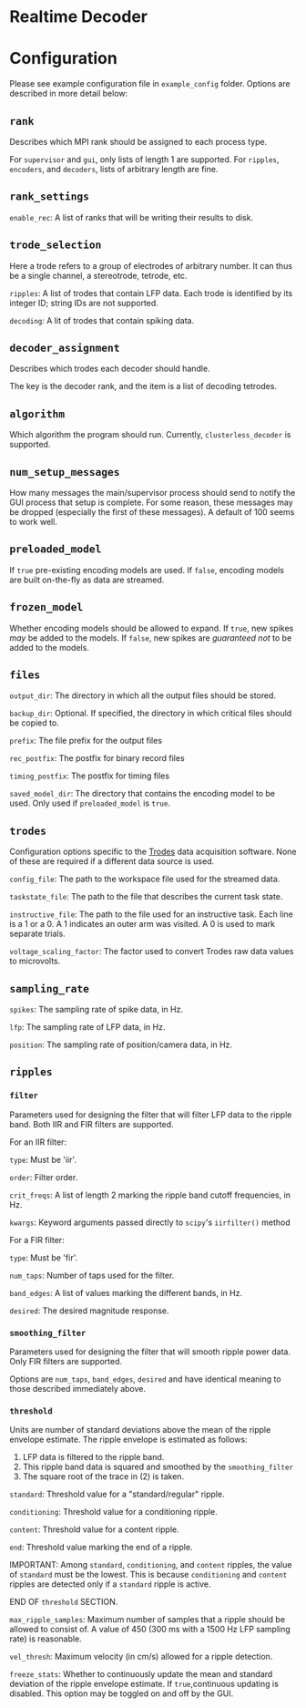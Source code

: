 # Realtime Decoder

# Configuration

Please see example configuration file in ```example_config``` folder. Options are described in more detail below:

## ```rank```

Describes which MPI rank should be assigned to each process type.

For ```supervisor``` and ```gui```, only lists of length 1 are supported. For ```ripples```, ```encoders```, and ```decoders```, lists of arbitrary length are fine.

## ```rank_settings```

```enable_rec```: A list of ranks that will be writing their results to disk.

## ```trode_selection```

Here a trode refers to a group of electrodes of arbitrary number. It can thus be a single channel, a stereotrode, tetrode, etc.

```ripples```: A list of trodes that contain LFP data. Each trode is identified by its integer ID; string IDs are not supported.

```decoding```: A lit of trodes that contain spiking data.

## ```decoder_assignment```

Describes which trodes each decoder should handle.

The key is the decoder rank, and the item is a list of decoding tetrodes.

## ```algorithm```
Which algorithm the program should run. Currently, ```clusterless_decoder``` is supported.

## ```num_setup_messages```

How many messages the main/supervisor process should send to notify the GUI process that setup is complete. For some reason, these messages may be dropped (especially the first of these messages). A default of 100 seems to work well.

## ```preloaded_model```
If ```true``` pre-existing encoding models are used. If ```false```, encoding models are built on-the-fly as data are streamed.

## ```frozen_model```
Whether encoding models should be allowed to expand. If ```true```, new spikes *may* be added to the models. If ```false```, new spikes are *guaranteed not* to be added to the models.

## ```files```

```output_dir```: The directory in which all the output files should be stored.

```backup_dir```: Optional. If specified, the directory in which critical files should be copied to.

```prefix```: The file prefix for the output files

```rec_postfix```: The postfix for binary record files

```timing_postfix```: The postfix for timing files

```saved_model_dir```: The directory that contains the encoding model to be used. Only used if ```preloaded_model``` is ```true```.

## ```trodes```

Configuration options specific to the [Trodes](https://bitbucket.org/mkarlsso/trodes) data acquisition software. None of these are required if a different data source is used.

```config_file```: The path to the workspace file used for the streamed data.

```taskstate_file```: The path to the file that describes the current task state.

```instructive_file```: The path to the file used for an instructive task. Each line is a 1 or a 0. A 1 indicates an outer arm was visited. A 0 is used to mark separate trials.

```voltage_scaling_factor```: The factor used to convert Trodes raw data values to microvolts.

## ```sampling_rate```

```spikes```: The sampling rate of spike data, in Hz.

```lfp```: The sampling rate of LFP data, in Hz.

```position```: The sampling rate of position/camera data, in Hz.

## ```ripples```

### ```filter```

Parameters used for designing the filter that will filter LFP data to the ripple band. Both IIR and FIR filters are supported.

For an IIR filter:

```type```: Must be 'iir'.

```order```: Filter order.

```crit_freqs```: A list of length 2 marking the ripple band cutoff frequencies, in Hz.

```kwargs```: Keyword arguments passed directly to ```scipy```'s ```iirfilter()``` method

For a FIR filter:

```type```: Must be 'fir'.

```num_taps```: Number of taps used for the filter.

```band_edges```: A list of values marking the different bands, in Hz.

```desired```: The desired magnitude response.

### ```smoothing_filter```

Parameters used for designing the filter that will smooth ripple power data. Only FIR filters are supported.

Options are ```num_taps```, ```band_edges```, ```desired``` and have identical meaning to those described immediately above.

### ```threshold```

Units are number of standard deviations above the mean of the ripple envelope estimate. The ripple envelope is estimated as follows:

1. LFP data is filtered to the ripple band.
2. This ripple band data is squared and smoothed by the ```smoothing_filter```
3. The square root of the trace in (2) is taken.

```standard```: Threshold value for a "standard/regular" ripple.

```conditioning```: Threshold value for a conditioning ripple.

```content```: Threshold value for a content ripple.

```end```: Threshold value marking the end of a ripple.

IMPORTANT: Among ```standard```, ```conditioning```, and ```content``` ripples, the value of ```standard``` must be the lowest. This is because ```conditioning``` and ```content``` ripples are detected only if a ```standard``` ripple is active.

END OF ```threshold``` SECTION.

```max_ripple_samples```: Maximum number of samples that a ripple should be allowed to consist of. A value of 450 (300 ms with a 1500 Hz LFP sampling rate) is reasonable.

```vel_thresh```: Maximum velocity (in cm/s) allowed for a ripple detection.

```freeze_stats```: Whether to continuously update the mean and standard deviation of the ripple envelope estimate. If ```true```,continuous updating is disabled. This option may be toggled on and off by the GUI.



















































































































































































